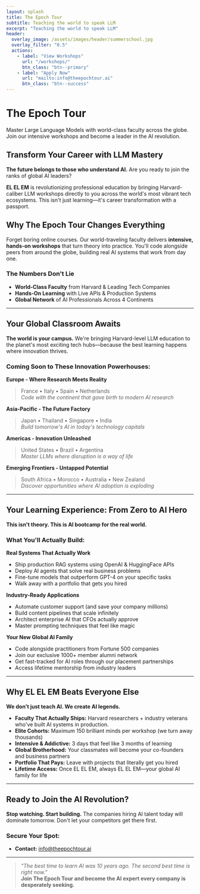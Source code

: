 ```yaml
---
layout: splash
title: The Epoch Tour
subtitle: Teaching the world to speak LLM
excerpt: "Teaching the world to speak LLM"
header:
  overlay_image: /assets/images/header/summerschool.jpg
  overlay_filter: "0.5"
  actions:
    - label: "View Workshops"
      url: "/workshops/"
      btn_class: "btn--primary"
    - label: "Apply Now"
      url: "mailto:info@theepochtour.ai"
      btn_class: "btn--success"
---
```


# The Epoch Tour
Master Large Language Models with world-class faculty across the globe. Join our intensive workshops and become a leader in the AI revolution.

## Transform Your Career with LLM Mastery

**The future belongs to those who understand AI.** Are you ready to join the ranks of global AI leaders?

**EL EL EM** is revolutionizing professional education by bringing Harvard-caliber LLM workshops directly to you across the world's most vibrant tech ecosystems. This isn't just learning—it's career transformation with a passport.

## Why The Epoch Tour Changes Everything

Forget boring online courses. Our world-traveling faculty delivers **intensive, hands-on workshops** that turn theory into practice. You'll code alongside peers from around the globe, building real AI systems that work from day one.

### The Numbers Don't Lie

- **World-Class Faculty** from Harvard & Leading Tech Companies
- **Hands-On Learning** with Live APIs & Production Systems  
- **Global Network** of AI Professionals Across 4 Continents


---

## Your Global Classroom Awaits

**The world is your campus.** We're bringing Harvard-level LLM education to the planet's most exciting tech hubs—because the best learning happens where innovation thrives.

### Coming Soon to These Innovation Powerhouses:

**Europe - Where Research Meets Reality**
> France • Italy • Spain • Netherlands  
> *Code with the continent that gave birth to modern AI research*

**Asia-Pacific - The Future Factory**  
> Japan • Thailand • Singapore • India  
> *Build tomorrow's AI in today's technology capitals*

**Americas - Innovation Unleashed**
> United States • Brazil • Argentina  
> *Master LLMs where disruption is a way of life*

**Emerging Frontiers - Untapped Potential**
> South Africa • Morocco • Australia • New Zealand  
> *Discover opportunities where AI adoption is exploding*

---

## Your Learning Experience: From Zero to AI Hero

**This isn't theory. This is AI bootcamp for the real world.**

### What You'll Actually Build:

**Real Systems That Actually Work**
- Ship production RAG systems using OpenAI & HuggingFace APIs
- Deploy AI agents that solve real business problems
- Fine-tune models that outperform GPT-4 on your specific tasks
- Walk away with a portfolio that gets you hired

**Industry-Ready Applications**
- Automate customer support (and save your company millions)
- Build content pipelines that scale infinitely
- Architect enterprise AI that CFOs actually approve
- Master prompting techniques that feel like magic

**Your New Global AI Family**
- Code alongside practitioners from Fortune 500 companies
- Join our exclusive 1000+ member alumni network
- Get fast-tracked for AI roles through our placement partnerships
- Access lifetime mentorship from industry leaders

---

## Why EL EL EM Beats Everyone Else

**We don't just teach AI. We create AI legends.**

- **Faculty That Actually Ships:** Harvard researchers + industry veterans who've built AI systems in production.
- **Elite Cohorts:** Maximum 150 brilliant minds per workshop (we turn away thousands)
- **Intensive & Addictive:** 3 days that feel like 3 months of learning
- **Global Brotherhood:** Your classmates will become your co-founders and business partners
- **Portfolio That Pays:** Leave with projects that literally get you hired
- **Lifetime Access:** Once EL EL EM, always EL EL EM—your global AI family for life

---

## Ready to Join the AI Revolution?

**Stop watching. Start building.** The companies hiring AI talent today will dominate tomorrow. Don't let your competitors get there first.

### Secure Your Spot:
- **Contact:** [info@theepochtour.ai](mailto:info@theepochtour.ai)

---

> *"The best time to learn AI was 10 years ago. The second best time is right now."*  
> **Join The Epoch Tour and become the AI expert every company is desperately seeking.**